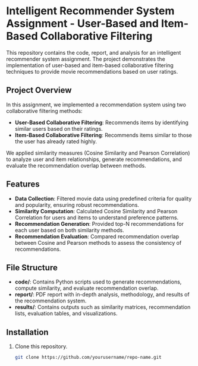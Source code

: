 # Intelligent Recommender System Assignment - User-Based and Item-Based Collaborative Filtering

This repository contains the code, report, and analysis for an intelligent recommender system assignment. The project demonstrates the implementation of user-based and item-based collaborative filtering techniques to provide movie recommendations based on user ratings.

## Project Overview

In this assignment, we implemented a recommendation system using two collaborative filtering methods:
- **User-Based Collaborative Filtering**: Recommends items by identifying similar users based on their ratings.
- **Item-Based Collaborative Filtering**: Recommends items similar to those the user has already rated highly.

We applied similarity measures (Cosine Similarity and Pearson Correlation) to analyze user and item relationships, generate recommendations, and evaluate the recommendation overlap between methods.

## Features

- **Data Collection**: Filtered movie data using predefined criteria for quality and popularity, ensuring robust recommendations.
- **Similarity Computation**: Calculated Cosine Similarity and Pearson Correlation for users and items to understand preference patterns.
- **Recommendation Generation**: Provided top-N recommendations for each user based on both similarity methods.
- **Recommendation Evaluation**: Compared recommendation overlap between Cosine and Pearson methods to assess the consistency of recommendations.

## File Structure

- **code/**: Contains Python scripts used to generate recommendations, compute similarity, and evaluate recommendation overlap.
- **report/**: PDF report with in-depth analysis, methodology, and results of the recommendation system.
- **results/**: Contains outputs such as similarity matrices, recommendation lists, evaluation tables, and visualizations.

## Installation

1. Clone this repository.
   ```bash
   git clone https://github.com/yourusername/repo-name.git
